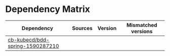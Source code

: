 # Dependency Matrix

Dependency | Sources | Version | Mismatched versions
---------- | ------- | ------- | -------------------
[cb-kubecd/bdd-spring-1590287210](https://github.com/cb-kubecd/bdd-spring-1590287210.git) |  | []() | 
